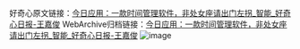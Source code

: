 好奇心原文链接：[今日应用：一款时间管理软件，非处女座请出门左拐_智能_好奇心日报-王嘉俊](https://www.qdaily.com/articles/3593.html)
WebArchive归档链接：[今日应用：一款时间管理软件，非处女座请出门左拐_智能_好奇心日报-王嘉俊](http://web.archive.org/web/20170507155118/http://www.qdaily.com:80/articles/3593.html)
![image](http://ww3.sinaimg.cn/large/007d5XDply1g3vbneb28dj30u05b2e81)